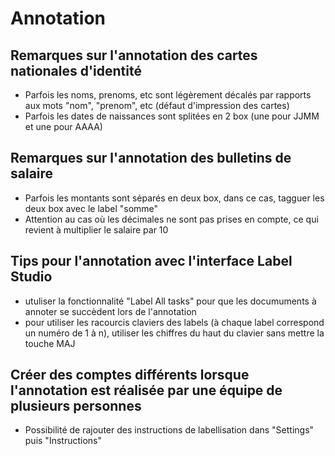# Annotation 

## Remarques sur l'annotation des cartes nationales d'identité

- Parfois les noms, prenoms, etc sont légèrement décalés par rapports aux mots "nom", "prenom", etc (défaut d'impression des cartes)
- Parfois les dates de naissances sont splitées en 2 box (une pour JJMM et une pour AAAA)


## Remarques sur l'annotation des bulletins de salaire
- Parfois les montants sont séparés en deux box, dans ce cas, tagguer les deux box avec le label "somme"
- Attention au cas où les décimales ne sont pas prises en compte, ce qui revient à multiplier le salaire par 10 

## Tips pour l'annotation avec l'interface Label Studio 

- utuliser la fonctionnalité "Label All tasks" pour que les documuments à annoter se succèdent lors de l'annotation
- pour utiliser les racourcis claviers des labels (à chaque label correspond un numéro de 1 à n), utiliser les chiffres du haut du clavier sans mettre la touche MAJ



## Créer des comptes différents lorsque l'annotation est réalisée par une équipe de plusieurs personnes 

- Possibilité de rajouter des instructions de labellisation dans "Settings" puis "Instructions"
